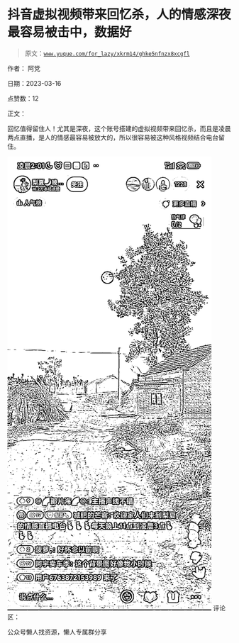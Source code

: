 # 抖音虚拟视频带来回忆杀，人的情感深夜最容易被击中，数据好

> 原文：[`www.yuque.com/for_lazy/xkrm14/ghke5nfnzx8xcgfl`](https://www.yuque.com/for_lazy/xkrm14/ghke5nfnzx8xcgfl)



作者： 阿党



日期：2023-03-16



点赞数：12



正文：



回忆值得留住人！尤其是深夜，这个账号搭建的虚拟视频带来回忆杀，而且是凌晨两点直播，是人的情感最容易被放大的，所以很容易被这种风格视频结合电台留住。



![](img/2a0ce77fb248ebca1e751f812e058971.png)  <ne-p id="u16b5b077" data-lake-id="u16b5b077">评论区：



公众号懒人找资源，懒人专属群分享

</ne-p>